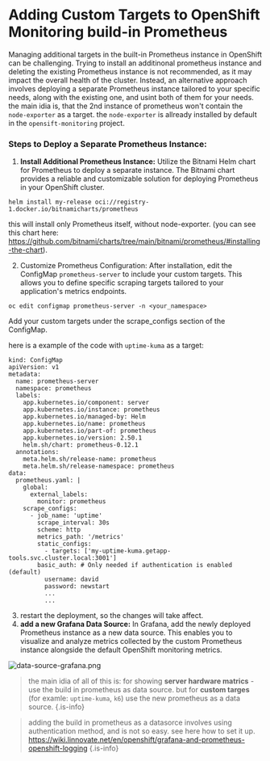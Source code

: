 # Adding Custom Targets to OpenShift Monitoring build-in Prometheus

Managing additional targets in the built-in Prometheus instance in OpenShift can be challenging. Trying to install an additinonal prometheus instance and deleting the existing Prometheus instance is not recommended, as it may impact the overall health of the cluster. 
Instead, an alternative approach involves deploying a separate Prometheus instance tailored to your specific needs, along with the existing one, and usint both of them for your needs.
the main idia is, that the 2nd instance of prometheus won't contain the `node-exporter` as a target. the `node-exporter` is allready installed by default in the `opensift-monitoring` project.

### Steps to Deploy a Separate Prometheus Instance:

1. **Install Additional Prometheus Instance:** Utilize the Bitnami Helm chart for Prometheus to deploy a separate instance. The Bitnami chart provides a reliable and customizable solution for deploying Prometheus in your OpenShift cluster.

```
helm install my-release oci://registry-1.docker.io/bitnamicharts/prometheus
```
this will install only Prometheus itself, without node-exporter.
(you can see this chart here: https://github.com/bitnami/charts/tree/main/bitnami/prometheus/#installing-the-chart).

2. Customize Prometheus Configuration: After installation, edit the ConfigMap `prometheus-server` to include your custom targets. This allows you to define specific scraping targets tailored to your application's metrics endpoints.

```
oc edit configmap prometheus-server -n <your_namespace>
```

Add your custom targets under the scrape_configs section of the ConfigMap.

here is a example of the code with `uptime-kuma` as a target:

```
kind: ConfigMap
apiVersion: v1
metadata:
  name: prometheus-server
  namespace: prometheus
  labels:
    app.kubernetes.io/component: server
    app.kubernetes.io/instance: prometheus
    app.kubernetes.io/managed-by: Helm
    app.kubernetes.io/name: prometheus
    app.kubernetes.io/part-of: prometheus
    app.kubernetes.io/version: 2.50.1
    helm.sh/chart: prometheus-0.12.1
  annotations:
    meta.helm.sh/release-name: prometheus
    meta.helm.sh/release-namespace: prometheus
data:
  prometheus.yaml: |
    global:
      external_labels:
        monitor: prometheus
    scrape_configs:
      - job_name: 'uptime'
        scrape_interval: 30s
        scheme: http
        metrics_path: '/metrics'
        static_configs:
          - targets: ['my-uptime-kuma.getapp-tools.svc.cluster.local:3001']
        basic_auth: # Only needed if authentication is enabled (default) 
          username: david
          password: newstart
          ...
          ...
```
3. restart the deployment, so the changes will take affect. 
4. **add a new Grafana Data Source:** In Grafana, add the newly deployed Prometheus instance as a new data source. This enables you to visualize and analyze metrics collected by the custom Prometheus instance alongside the default OpenShift monitoring metrics.

![data-source-grafana.png](/data-source-grafana.png)

> the main idia of all of this is:
for showing **server hardware matrics** - use the build in prometheus as data source. but for **custom targes** (for examle: `uptime-kuma`, `k6`) use the new prometheus as a data source.
{.is-info}

> adding the build in prometheus as a datasorce involves using authentication method, and is not so easy. see here how to set it up.
https://wiki.linnovate.net/en/openshift/grafana-and-prometheus-openshift-logging
{.is-info}
